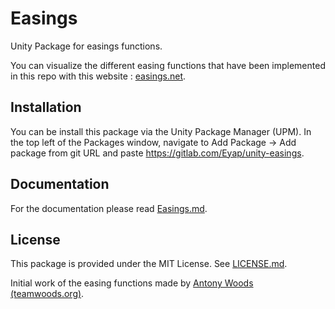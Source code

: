 # Easings
Unity Package for easings functions.

You can visualize the different easing functions that have been implemented in this repo with this website : [easings.net](https://easings.net).

## Installation

You can be install this package via the Unity Package Manager (UPM). In the top left of the Packages window, navigate to Add Package -> Add package from git URL and paste https://gitlab.com/Eyap/unity-easings.

## Documentation

For the documentation please read [Easings.md](./Documentation~/Easings.md).

## License

This package is provided under the MIT License. See [LICENSE.md](./LICENSE.md).

Initial work of the easing functions made by [Antony Woods (teamwoods.org)](https://github.com/acron0/Easings).
